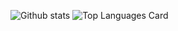 ![Github stats](https://github-readme-stats.vercel.app/api?username=Jerey-Jobs&theme=highcontrast&show_icons=true&count_private=true)
![Top Languages Card](https://github-readme-stats.vercel.app/api/top-langs/?username=Jerey-Jobs&layout=compact)
